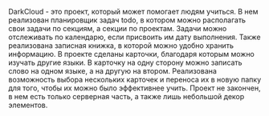 DarkCloud - это проект, который может помогает людям учиться. 
В нем реализован планировщик задач todo, в котором можно располагать свои задачи по секциям, а секции по проектам. Задачи можно отслеживать по календарю, если присвоить им дату выполнения. 
Также  реализована записная книжка, в которой можно удобно хранить информацию. 
В проекте сделаны карточки, благодаря которым можно изучать другие языки. В карточку на одну сторону можно записать слово на одном языке, а на другую на втором. 
Реализована возможность выбора нескольких карточек и переноса их в новую папку для того, чтобы их можно было эффективнее учить.
Проект не закончен, в нем есть только серверная часть, а также лишь небольшой декор элементов.
